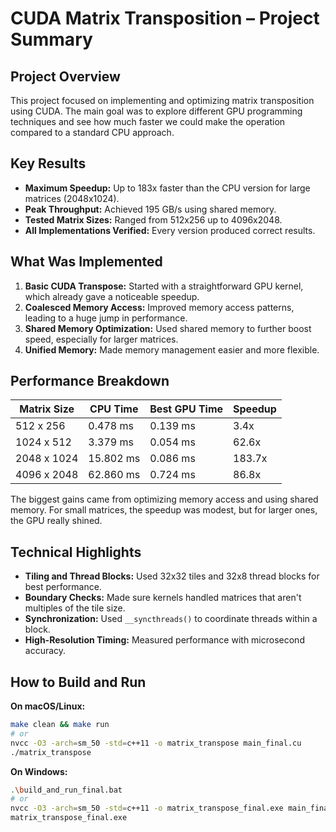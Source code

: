 # CUDA Matrix Transposition – Project Summary

## Project Overview

This project focused on implementing and optimizing matrix transposition using CUDA. The main goal was to explore different GPU programming techniques and see how much faster we could make the operation compared to a standard CPU approach.

## Key Results

- **Maximum Speedup:** Up to 183x faster than the CPU version for large matrices (2048x1024).
- **Peak Throughput:** Achieved 195 GB/s using shared memory.
- **Tested Matrix Sizes:** Ranged from 512x256 up to 4096x2048.
- **All Implementations Verified:** Every version produced correct results.

## What Was Implemented

1. **Basic CUDA Transpose:** Started with a straightforward GPU kernel, which already gave a noticeable speedup.
2. **Coalesced Memory Access:** Improved memory access patterns, leading to a huge jump in performance.
3. **Shared Memory Optimization:** Used shared memory to further boost speed, especially for larger matrices.
4. **Unified Memory:** Made memory management easier and more flexible.

## Performance Breakdown

| Matrix Size      | CPU Time | Best GPU Time | Speedup      |
|------------------|----------|--------------|--------------|
| 512 x 256        | 0.478 ms | 0.139 ms     | 3.4x         |
| 1024 x 512       | 3.379 ms | 0.054 ms     | 62.6x        |
| 2048 x 1024      | 15.802 ms| 0.086 ms     | 183.7x       |
| 4096 x 2048      | 62.860 ms| 0.724 ms     | 86.8x        |

The biggest gains came from optimizing memory access and using shared memory. For small matrices, the speedup was modest, but for larger ones, the GPU really shined.

## Technical Highlights

- **Tiling and Thread Blocks:** Used 32x32 tiles and 32x8 thread blocks for best performance.
- **Boundary Checks:** Made sure kernels handled matrices that aren't multiples of the tile size.
- **Synchronization:** Used `__syncthreads()` to coordinate threads within a block.
- **High-Resolution Timing:** Measured performance with microsecond accuracy.


## How to Build and Run

**On macOS/Linux:**
```bash
make clean && make run
# or
nvcc -O3 -arch=sm_50 -std=c++11 -o matrix_transpose main_final.cu
./matrix_transpose
```

**On Windows:**
```bash
.\build_and_run_final.bat
# or
nvcc -O3 -arch=sm_50 -std=c++11 -o matrix_transpose_final.exe main_final.cu
matrix_transpose_final.exe
```
